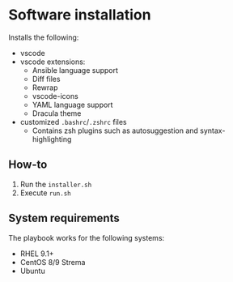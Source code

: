# Software installation

Installs the following:

* vscode
* vscode extensions:
    * Ansible language support
    * Diff files
    * Rewrap
    * vscode-icons
    * YAML language support
    * Dracula theme
* customized `.bashrc`/`.zshrc` files
    * Contains zsh plugins such as autosuggestion and syntax-highlighting

## How-to

1) Run the `installer.sh`
1) Execute `run.sh`

## System requirements

The playbook works for the following systems:

* RHEL 9.1+
* CentOS 8/9 Strema
* Ubuntu
